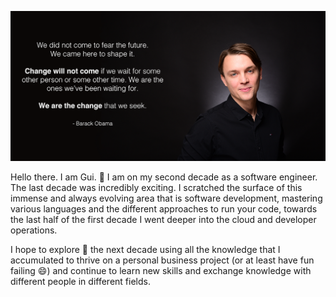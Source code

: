 ![Obama Quote](https://github.com/ghophp/ghophp/raw/master/personal_folio.png)

Hello there. I am Gui. 💬 I am on my second decade as a software engineer. The last decade was incredibly exciting. I scratched the surface of this immense and always evolving area that is software development, mastering various languages and the different approaches to run your code, towards the last half of the first decade I went deeper into the cloud and developer operations.

I hope to explore 🔭 the next decade using all the knowledge that I accumulated to thrive on a personal business project (or at least have fun failing 😄) and continue to learn new skills and exchange knowledge with different people in different fields.